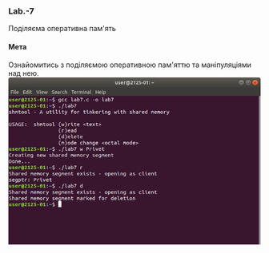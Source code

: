 ### Lab.-7
Поділяєма оперативна пам'ять
#### Мета
Ознайомитись з поділяємою оперативною пам'яттю та маніпуляціями над нею.
![terminal1](Screenshot%20from%202018-05-21%2013-54-12.png)
